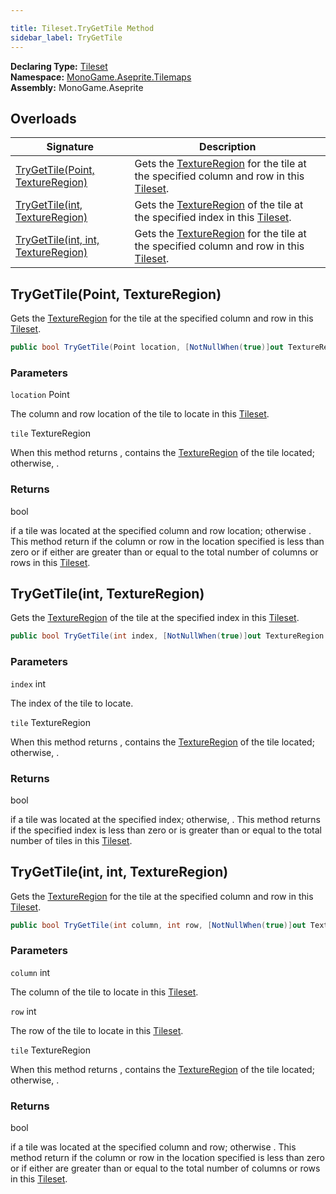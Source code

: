 ```yaml
---

title: Tileset.TryGetTile Method
sidebar_label: TryGetTile
---
```

**Declaring Type:** [Tileset](../)  
**Namespace:** [MonoGame.Aseprite.Tilemaps](../../)  
**Assembly:** MonoGame.Aseprite

## Overloads

| Signature                                                               | Description                                                                                                                            |
| ----------------------------------------------------------------------- | -------------------------------------------------------------------------------------------------------------------------------------- |
| [TryGetTile(Point, TextureRegion)](#trygettilepoint-textureregion)      | Gets the [TextureRegion](../../../TextureRegion/) for the tile at the specified column and row in this [Tileset](../). |
| [TryGetTile(int, TextureRegion)](#trygettileint-textureregion)          | Gets the [TextureRegion](../../../TextureRegion/) of the tile at the specified index in this [Tileset](../).           |
| [TryGetTile(int, int, TextureRegion)](#trygettileint-int-textureregion) | Gets the [TextureRegion](../../../TextureRegion/) for the tile at the specified column and row in this [Tileset](../). |

## TryGetTile(Point, TextureRegion)

Gets the [TextureRegion](../../../TextureRegion/) for the tile at the specified column and row in this [Tileset](../).

```csharp
public bool TryGetTile(Point location, [NotNullWhen(true)]out TextureRegion tile);
```

### Parameters

`location`  Point

The column and row location of the tile to locate in this [Tileset](../).

`tile`  TextureRegion

When this method returns , contains the [TextureRegion](../../../TextureRegion/) of the tile  located; otherwise, .

### Returns

bool

 if a tile was located at the specified column and row location; otherwise .  This method return  if the column or row in the location                  specified is less than zero or if either are greater than or equal to the total number of columns or rows                 in this [Tileset](../).

## TryGetTile(int, TextureRegion)

Gets the [TextureRegion](../../../TextureRegion/) of the tile at the specified index in this [Tileset](../).

```csharp
public bool TryGetTile(int index, [NotNullWhen(true)]out TextureRegion tile);
```

### Parameters

`index`  int

The index of the tile to locate.

`tile`  TextureRegion

When this method returns , contains the [TextureRegion](../../../TextureRegion/) of the tile  located; otherwise, .

### Returns

bool

 if a tile was located at the specified index; otherwise, .                   This method returns  if the specified index is less than zero or is greater than or                  equal to the total number of tiles in this [Tileset](../).

## TryGetTile(int, int, TextureRegion)

Gets the [TextureRegion](../../../TextureRegion/) for the tile at the specified column and row in this [Tileset](../).

```csharp
public bool TryGetTile(int column, int row, [NotNullWhen(true)]out TextureRegion tile);
```

### Parameters

`column`  int

The column of the tile to locate in this [Tileset](../).

`row`  int

The row of the tile to locate in this [Tileset](../).

`tile`  TextureRegion

When this method returns , contains the [TextureRegion](../../../TextureRegion/) of the tile  located; otherwise, .

### Returns

bool

 if a tile was located at the specified column and row; otherwise .  This method return  if the column or row in the location                  specified is less than zero or if either are greater than or equal to the total number of columns or rows                  in this [Tileset](../).


